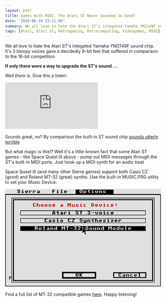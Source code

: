 ```yaml
---
layout: post
title: Games With MIDI. The Atari ST Never Sounded So Good! 
date: '2019-06-19 23:11:00'
summary: We all love to hate the Atari ST’s integated Yamaha YM2149F sound chip. It’s 3 bloopy voices gave a decidedly 8-bit feel that suffered in comparison to the 16-bit competition ...
tags: [Atari, Atari ST, Retrogaming, Retrocomputing, Videogames, MIDI]
---
```


We all love to hate the Atari ST's integated Yamaha YM2149F sound chip. It's 3 bloopy voices gave a decidedly 8-bit feel that suffered in comparison to the 16-bit competition

**If only there were a way to upgrade the ST's sound ...**

*Well there is*. Give this a listen:

<div class="youtube-container">
<iframe src="https://www.youtube.com/embed/ny5ONMX-R2I?rel=0" 
frameborder="0" allowfullscreen class="youtube-video"></iframe>
</div> 

Sounds great, no? By comparison the built-in ST sound chip <a href="https://www.youtube.com/watch?v=ohNUWvGHRPk&feature=youtu.be" target="_blank">sounds utterly terrible</a>

But what magic is this!? Well it's a little-known fact that some Atari ST games - like Space Quest III above - pump out MIDI messages through the ST's built-in MIDI ports. Just hook up a MIDI synth for an audio treat

Space Quest III (and many other Sierra games) support both Casio CZ (good) and Roland MT-32 (great) synths. Use the built-in MUSIC.PRG utility to set your Music Device:

![](/img/posts/atari-st-sierra-midi-utility.png) 

Find a full list of MT-32 compatible games <a href="https://en.wikipedia.org/wiki/List_of_MT-32-compatible_computer_games#Atari_ST" target="_blank">here</a>. Happy listening!
